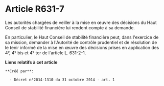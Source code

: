 # Article R631-7

Les autorités chargées de veiller à la mise en œuvre des décisions du Haut Conseil de stabilité financière lui rendent compte
à sa demande. 

En particulier, le Haut Conseil de stabilité financière peut, dans l'exercice de sa mission, demander à l'Autorité de
contrôle prudentiel et de résolution de le tenir informé de la mise en œuvre des décisions prises en application des 4°, 4°
bis et 4° ter de l'article L. 631-2-1.

**Liens relatifs à cet article**

	**Créé par**:

	  - Décret n°2014-1310 du 31 octobre 2014 - art. 1
